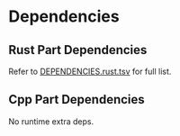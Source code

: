 # Dependencies

## Rust Part Dependencies

Refer to [DEPENDENCIES.rust.tsv](./DEPENDENCIES.rust.tsv) for full list.

## Cpp Part Dependencies

No runtime extra deps.
